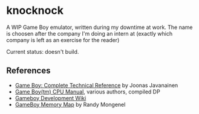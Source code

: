 # knocknock

A WIP Game Boy emulator, written during my downtime at work. The name is choosen
after the company I'm doing an intern at (exactly which company is left as an
exercise for the reader)

Current status: doesn't build.

## References
* [Game Boy: Complete Technical Reference](https://gekkio.fi/files/gb-docs/gbctr.pdf) by Joonas Javanainen
* [Game Boy(tm) CPU Manual](http://marc.rawer.de/Gameboy/Docs/GBCPUman.pdf), various authors, compiled DP
* [Gameboy Development Wiki](http://gbdev.gg8.se/wiki/articles/Main_Page)
* [GameBoy Memory Map](http://gameboy.mongenel.com/dmg/asmmemmap.html) by Randy Mongenel

